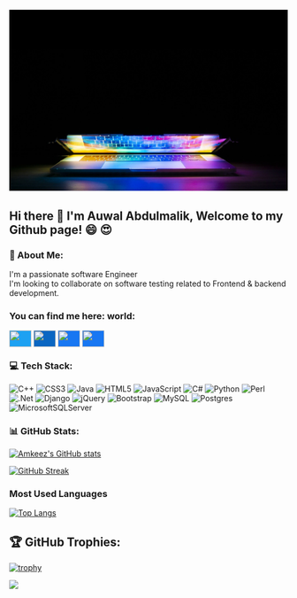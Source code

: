 ![](keyboard-5017973_1280.jpg)

## Hi there 👋 I'm Auwal Abdulmalik, Welcome to my Github page! :smile: :heart_eyes:

### 💫 About Me:
I'm a passionate software Engineer<br>I'm looking to collaborate on software testing related to Frontend & backend development.

### You can find me here: world:
<p align="left">
  <a href="https://https://twitter.com/amalik_o" target="blank"><img align="center" src="https://cdn.jsdelivr.net/npm/simple-icons@3.0.1/icons/twitter.svg" alt="" height="30" width="40" style="background-color:#1DA1F2; color:#1DA1F2" /></a>
  <a href="https://www.linkedin.com/in/auwal-abdulmalik-5432a4252" target="blank"><img align="center" src="https://cdn.jsdelivr.net/npm/simple-icons@3.0.1/icons/linkedin.svg" alt="" height="30" width="40" style="background-color:#0A66C2; color:#0A66C2" /></a>
  <a href="https://www.facebook.com/itzauwal.ak" target="blank"><img align="center" src="https://cdn.jsdelivr.net/npm/simple-icons@3.0.1/icons/facebook.svg" alt="" height="30" width="40" style="background-color:#1877F2; color:#1877F2" /></a>
  <a href="https://instagram.com/auwal_amkeez?igshid=ZGUzMzM3NWJiOQ==" target="blank"><img align="center" src="https://cdn.jsdelivr.net/npm/simple-icons@3.0.1/icons/instagram.svg" alt="" height="30" width="40" style="background-color:#1877F2; color:#1877F2" /></a>
</p>

### 💻 Tech Stack:
![C++](https://img.shields.io/badge/c++-%2300599C.svg?style=for-the-badge&logo=c%2B%2B&logoColor=white) ![CSS3](https://img.shields.io/badge/css3-%231572B6.svg?style=for-the-badge&logo=css3&logoColor=white) ![Java](https://img.shields.io/badge/java-%23ED8B00.svg?style=for-the-badge&logo=java&logoColor=white) ![HTML5](https://img.shields.io/badge/html5-%23E34F26.svg?style=for-the-badge&logo=html5&logoColor=white) ![JavaScript](https://img.shields.io/badge/javascript-%23323330.svg?style=for-the-badge&logo=javascript&logoColor=%23F7DF1E) ![C#](https://img.shields.io/badge/c%23-%23239120.svg?style=for-the-badge&logo=c-sharp&logoColor=white) ![Python](https://img.shields.io/badge/python-3670A0?style=for-the-badge&logo=python&logoColor=ffdd54) ![Perl](https://img.shields.io/badge/perl-%2339457E.svg?style=for-the-badge&logo=perl&logoColor=white) ![.Net](https://img.shields.io/badge/.NET-5C2D91?style=for-the-badge&logo=.net&logoColor=white) ![Django](https://img.shields.io/badge/django-%23092E20.svg?style=for-the-badge&logo=django&logoColor=white) ![jQuery](https://img.shields.io/badge/jquery-%230769AD.svg?style=for-the-badge&logo=jquery&logoColor=white) ![Bootstrap](https://img.shields.io/badge/bootstrap-%23563D7C.svg?style=for-the-badge&logo=bootstrap&logoColor=white) ![MySQL](https://img.shields.io/badge/mysql-%2300f.svg?style=for-the-badge&logo=mysql&logoColor=white) ![Postgres](https://img.shields.io/badge/postgres-%23316192.svg?style=for-the-badge&logo=postgresql&logoColor=white) ![MicrosoftSQLServer](https://img.shields.io/badge/Microsoft%20SQL%20Sever-CC2927?style=for-the-badge&logo=microsoft%20sql%20server&logoColor=white)
### 📊 GitHub Stats:
[![Amkeez's GitHub stats](https://github-readme-stats.vercel.app/api?username=Amkeez252&count_private=true&show_icons=true&theme=radical)](https://github.com/Amkeez252/github-readme-stats)

[![GitHub Streak](https://github-readme-streak-stats.herokuapp.com?user=Amkeez252&theme=nightowl)](https://git.io/streak-stats)

### Most Used Languages
[![Top Langs](https://github-readme-stats.vercel.app/api/top-langs/?username=Amkeez252&layout=compact)](https://github.com/Amkeez252/github-readme-stats)

## 🏆 GitHub Trophies:
[![trophy](https://github-profile-trophy.vercel.app/?username=Amkeez252&theme=onedark)](https://github.com/Amkeez252/github-profile-trophy)

![](https://komarev.com/ghpvc/?username=Amkeez252&style=flat-square)
<!--
**Amkeez252/Amkeez252** is a ✨ _special_ ✨ repository because its `README.md` (this file) appears on your GitHub profile.

Here are some ideas to get you started:

- 🔭 I’m currently working on ...
- 🌱 I’m currently learning ...
- 👯 I’m looking to collaborate on ...
- 🤔 I’m looking for help with ...
- 💬 Ask me about ...
- 📫 How to reach me: ...
- 😄 Pronouns: ...
- ⚡ Fun fact: ...
-->
